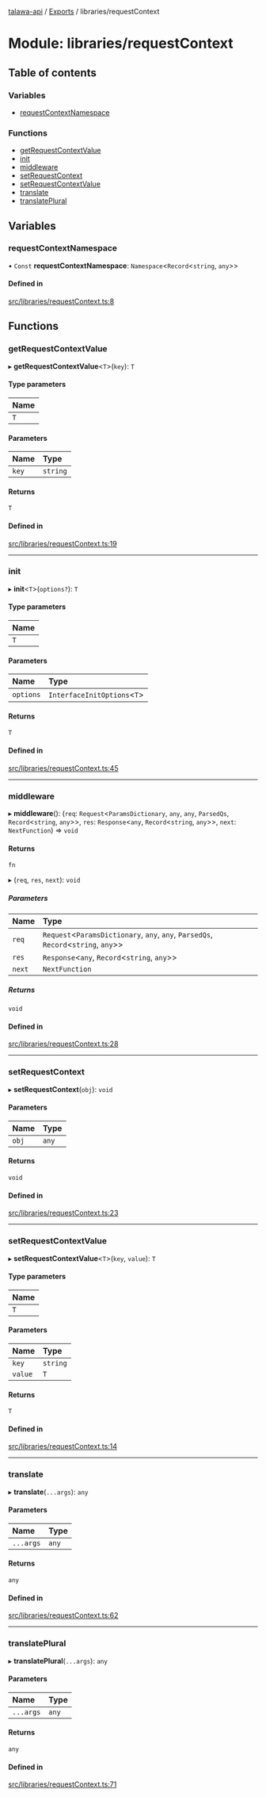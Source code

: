 [talawa-api](../README.md) / [Exports](../modules.md) / libraries/requestContext

# Module: libraries/requestContext

## Table of contents

### Variables

- [requestContextNamespace](libraries_requestContext.md#requestcontextnamespace)

### Functions

- [getRequestContextValue](libraries_requestContext.md#getrequestcontextvalue)
- [init](libraries_requestContext.md#init)
- [middleware](libraries_requestContext.md#middleware)
- [setRequestContext](libraries_requestContext.md#setrequestcontext)
- [setRequestContextValue](libraries_requestContext.md#setrequestcontextvalue)
- [translate](libraries_requestContext.md#translate)
- [translatePlural](libraries_requestContext.md#translateplural)

## Variables

### requestContextNamespace

• `Const` **requestContextNamespace**: `Namespace`\<`Record`\<`string`, `any`\>\>

#### Defined in

[src/libraries/requestContext.ts:8](https://github.com/PalisadoesFoundation/talawa-api/blob/73679e2/src/libraries/requestContext.ts#L8)

## Functions

### getRequestContextValue

▸ **getRequestContextValue**\<`T`\>(`key`): `T`

#### Type parameters

| Name |
| :------ |
| `T` |

#### Parameters

| Name | Type |
| :------ | :------ |
| `key` | `string` |

#### Returns

`T`

#### Defined in

[src/libraries/requestContext.ts:19](https://github.com/PalisadoesFoundation/talawa-api/blob/73679e2/src/libraries/requestContext.ts#L19)

___

### init

▸ **init**\<`T`\>(`options?`): `T`

#### Type parameters

| Name |
| :------ |
| `T` |

#### Parameters

| Name | Type |
| :------ | :------ |
| `options` | `InterfaceInitOptions`\<`T`\> |

#### Returns

`T`

#### Defined in

[src/libraries/requestContext.ts:45](https://github.com/PalisadoesFoundation/talawa-api/blob/73679e2/src/libraries/requestContext.ts#L45)

___

### middleware

▸ **middleware**(): (`req`: `Request`\<`ParamsDictionary`, `any`, `any`, `ParsedQs`, `Record`\<`string`, `any`\>\>, `res`: `Response`\<`any`, `Record`\<`string`, `any`\>\>, `next`: `NextFunction`) => `void`

#### Returns

`fn`

▸ (`req`, `res`, `next`): `void`

##### Parameters

| Name | Type |
| :------ | :------ |
| `req` | `Request`\<`ParamsDictionary`, `any`, `any`, `ParsedQs`, `Record`\<`string`, `any`\>\> |
| `res` | `Response`\<`any`, `Record`\<`string`, `any`\>\> |
| `next` | `NextFunction` |

##### Returns

`void`

#### Defined in

[src/libraries/requestContext.ts:28](https://github.com/PalisadoesFoundation/talawa-api/blob/73679e2/src/libraries/requestContext.ts#L28)

___

### setRequestContext

▸ **setRequestContext**(`obj`): `void`

#### Parameters

| Name | Type |
| :------ | :------ |
| `obj` | `any` |

#### Returns

`void`

#### Defined in

[src/libraries/requestContext.ts:23](https://github.com/PalisadoesFoundation/talawa-api/blob/73679e2/src/libraries/requestContext.ts#L23)

___

### setRequestContextValue

▸ **setRequestContextValue**\<`T`\>(`key`, `value`): `T`

#### Type parameters

| Name |
| :------ |
| `T` |

#### Parameters

| Name | Type |
| :------ | :------ |
| `key` | `string` |
| `value` | `T` |

#### Returns

`T`

#### Defined in

[src/libraries/requestContext.ts:14](https://github.com/PalisadoesFoundation/talawa-api/blob/73679e2/src/libraries/requestContext.ts#L14)

___

### translate

▸ **translate**(`...args`): `any`

#### Parameters

| Name | Type |
| :------ | :------ |
| `...args` | `any` |

#### Returns

`any`

#### Defined in

[src/libraries/requestContext.ts:62](https://github.com/PalisadoesFoundation/talawa-api/blob/73679e2/src/libraries/requestContext.ts#L62)

___

### translatePlural

▸ **translatePlural**(`...args`): `any`

#### Parameters

| Name | Type |
| :------ | :------ |
| `...args` | `any` |

#### Returns

`any`

#### Defined in

[src/libraries/requestContext.ts:71](https://github.com/PalisadoesFoundation/talawa-api/blob/73679e2/src/libraries/requestContext.ts#L71)
